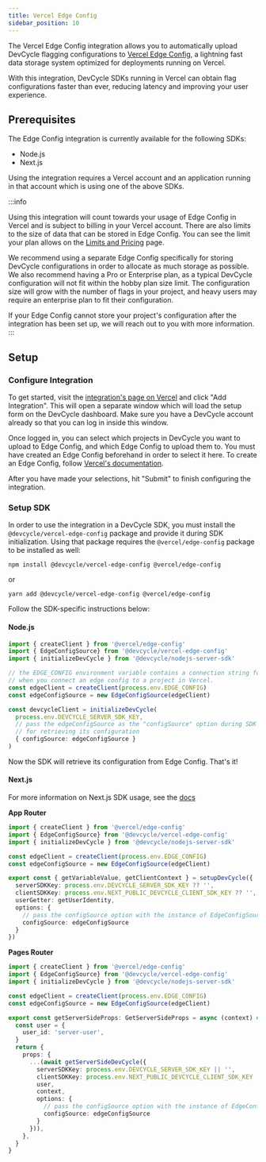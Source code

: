```yaml
---
title: Vercel Edge Config
sidebar_position: 10
---
```


The Vercel Edge Config integration allows you to automatically upload DevCycle flagging configurations to [Vercel Edge Config](https://vercel.com/docs/storage/edge-config),
a lightning fast data storage system optimized for deployments running on Vercel.

With this integration, DevCycle SDKs running in Vercel can obtain flag configurations faster than ever, reducing latency
and improving your user experience.

## Prerequisites
The Edge Config integration is currently available for the following SDKs:
- Node.js
- Next.js

Using the integration requires a Vercel account and an application running in that account which is using 
one of the above SDKs.

:::info

Using this integration will count towards your usage of Edge Config in Vercel and is subject to billing in your Vercel account.
There are also limits to the size of data that can be stored in Edge Config. You can see the limit your plan allows on the [Limits and Pricing](https://vercel.com/docs/storage/edge-config/edge-config-limits#limits-by-plan) page.

We recommend using a separate Edge Config specifically for storing DevCycle configurations in order to allocate as much storage as possible. 
We also recommend having a Pro or Enterprise plan, as a typical DevCycle configuration will not fit within the hobby plan size limit.
The configuration size will grow with the number of flags in your project, and heavy users may require an enterprise plan to fit their
configuration. 

If your Edge Config cannot store your project's configuration after the integration has been set up, we will reach out to you with more information.
:::

## Setup

### Configure Integration
To get started, visit the [integration's page on Vercel](https://vercel.com/integrations/devcycle) and click "Add Integration".
This will open a separate window which will load the setup form on the DevCycle dashboard. Make sure you have a DevCycle account
already so that you can log in inside this window.

Once logged in, you can select which projects in DevCycle you want to upload to Edge Config, and which Edge Config to upload them to.
You must have created an Edge Config beforehand in order to select it here. To create an Edge Config, follow [Vercel's documentation](https://vercel.com/docs/storage/edge-config/get-started).

After you have made your selections, hit "Submit" to finish configuring the integration.

### Setup SDK
In order to use the integration in a DevCycle SDK, you must install the `@devcycle/vercel-edge-config` package and provide it 
during SDK initialization. Using that package requires the `@vercel/edge-config` package to be installed as well:

```shell
npm install @devcycle/vercel-edge-config @vercel/edge-config
```
or

```shell
yarn add @devcycle/vercel-edge-config @vercel/edge-config
```

Follow the SDK-specific instructions below:

#### Node.js
```typescript
import { createClient } from '@vercel/edge-config'
import { EdgeConfigSource} from '@devcycle/vercel-edge-config'
import { initializeDevCycle } from '@devcycle/nodejs-server-sdk'

// the EDGE_CONFIG environment variable contains a connection string for a particular edge config. It is set automatically
// when you connect an edge config to a project in Vercel.
const edgeClient = createClient(process.env.EDGE_CONFIG)
const edgeConfigSource = new EdgeConfigSource(edgeClient)

const devcycleClient = initializeDevCycle(
  process.env.DEVCYCLE_SERVER_SDK_KEY, 
  // pass the edgeConfigSource as the "configSource" option during SDK intialization to tell the SDK to use Edge Config
  // for retrieving its configuration
  { configSource: edgeConfigSource }
)
```
Now the SDK will retrieve its configuration from Edge Config. That's it!

#### Next.js
For more information on Next.js SDK usage, see the [docs](/sdk/client-side-sdks/nextjs)

**App Router**
```typescript
import { createClient } from '@vercel/edge-config'
import { EdgeConfigSource} from '@devcycle/vercel-edge-config'
import { initializeDevCycle } from '@devcycle/nodejs-server-sdk'

const edgeClient = createClient(process.env.EDGE_CONFIG)
const edgeConfigSource = new EdgeConfigSource(edgeClient)

export const { getVariableValue, getClientContext } = setupDevCycle({
  serverSDKKey: process.env.DEVCYCLE_SERVER_SDK_KEY ?? '',
  clientSDKKey: process.env.NEXT_PUBLIC_DEVCYCLE_CLIENT_SDK_KEY ?? '',
  userGetter: getUserIdentity,
  options: {
    // pass the configSource option with the instance of EdgeConfigSource
    configSource: edgeConfigSource
  }
})
```

**Pages Router**
```typescript
import { createClient } from '@vercel/edge-config'
import { EdgeConfigSource} from '@devcycle/vercel-edge-config'
import { initializeDevCycle } from '@devcycle/nodejs-server-sdk'

const edgeClient = createClient(process.env.EDGE_CONFIG)
const edgeConfigSource = new EdgeConfigSource(edgeClient)

export const getServerSideProps: GetServerSideProps = async (context) => {
  const user = {
    user_id: 'server-user',
  }
  return {
    props: {
      ...(await getServerSideDevCycle({
        serverSDKKey: process.env.DEVCYCLE_SERVER_SDK_KEY || '',
        clientSDKKey: process.env.NEXT_PUBLIC_DEVCYCLE_CLIENT_SDK_KEY || '',
        user,
        context,
        options: {
          // pass the configSource option with the instance of EdgeConfigSource
          configSource: edgeConfigSource
        }
      })),
    },
  }
}
```
